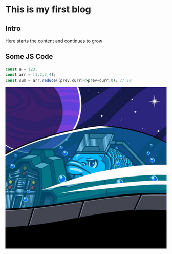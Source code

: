 # This is my first blog

## Intro

Here starts the content and continues to grow

## Some JS Code

```js
const a = 123;
const arr = [1,2,3,4];
const sum = arr.reduce((prev,curr)=>prev+curr,0); // 10

```

![The fish](assets/asset1.jpeg)